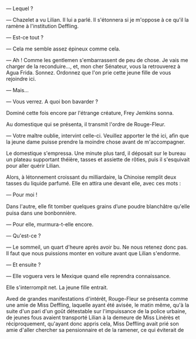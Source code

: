 — Lequel ?

— Chazelet a vu Lilian. Il lui a parlé. Il s'étonnera si je m'oppose à ce qu'il la ramène à l'institution Deffling.

— Est-ce tout ?

— Cela me semble assez épineux comme cela.

— Ah ! Comme les gentlemen s'embarrassent de peu de chose. Je vais me charger
de la reconduire..., et, mon cher Sénateur, vous la retrouverez à Agua Frida. Sonnez. Ordonnez que l'on prie cette jeune fille de vous rejoindre ici.

— Mais...

— Vous verrez. A quoi bon bavarder ?

Dominé cette fois encore par l'étrange créature, Frey Jemkins sonna.

Au domestique qui se présenta, il transmit l'ordre de Rouge-Fleur.

— Votre maître oublie, intervint celle-ci. Veuillez apporter le thé ici,
afin que la jeune dame puisse prendre la moindre chose avant de m'accompagner.

Le domestique s'empressa. Une minute plus tard, il déposait sur le bureau un plateau supportant théière, tasses et assiette de rôties, puis il s'esquivait
pour aller quérir Lilian.

Alors, à létonnement croissant du milliardaire, la Chinoise remplit deux
tasses du liquide parfumé. Elle en attira une devant elle, avec ces mots :

— Pour moi !

Dans l'autre, elle ﬁt tomber quelques grains d’une poudre blanchâtre qu'elle puisa dans une bonbonnière.

— Pour elle, murmura-t-elle encore.

— Qu'est-ce ?

— Le sommeil, un quart d'heure après avoir bu. Ne nous retenez donc pas. Il faut que nous puissions monter en voiture avant que Lilian s'endorme.

— Et ensuite ?

— Elle voguera vers le Mexique quand elle reprendra connaissance.

Elle s'interrompit net. La jeune fille entrait.

Aved de grandes manifestations d'intérêt, Rouge-Fleur se présenta comme une amie de Miss Deffling, laquelle ayant été avisée, le matin même, qu'à la
suite d'un pari d'un goût détestable sur l'impuissance de la police urbaine,
de jeunes fous avaient transporté Lilian à la demeure de Miss Linérès et réciproquement, qu'ayant donc appris cela, Miss Deffling avait prié son amie d'aller chercher sa pensionnaire et de la ramener, ce qui éviterait de
